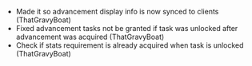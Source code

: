- Made it so advancement display info is now synced to clients (ThatGravyBoat)
- Fixed advancement tasks not be granted if task was unlocked after advancement was acquired (ThatGravyBoat)
- Check if stats requirement is already acquired when task is unlocked (ThatGravyBoat)
